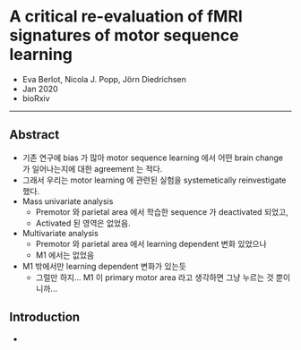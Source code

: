 # A critical re-evaluation of fMRI signatures of motor sequence learning

* Eva Berlot, Nicola J. Popp, Jörn Diedrichsen
* Jan 2020
* bioRxiv

---

## Abstract

* 기존 연구에 bias 가 많아 motor sequence learning 에서 어떤 brain change 가 일어나는지에 대한 agreement 는 적다.
* 그래서 우리는 motor learning 에 관련된 실험을 systemetically reinvestigate 했다.
* Mass univariate analysis
  * Premotor 와 parietal area 에서 학습한 sequence 가 deactivated 되었고,
  * Activated 된 영역은 없었음.
* Multivariate analysis
  * Premotor 와 parietal area 에서 learning dependent 변화 있었으나
  * M1 에서는 없었음
* M1 밖에서만 learning dependent 변화가 있는듯
  * 그럴만 하지... M1 이 primary motor area 라고 생각하면 그냥 누르는 것 뿐이니까...



## Introduction

* 